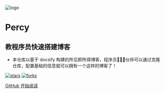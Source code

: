 ![logo](_media/logo.png)

# Percy

## 教程序员快速搭建博客

- 本仓库以基于 docsify 构建的所见即所得博客，程序员👨🏻‍💻伙伴可以通过克隆仓库，配置基础的信息就可以拥有一个这样的博客了！
  

[![stars](https://badgen.net/github/stars/penghai1/penghai1.github.io?icon=github&color=4ab8a1)](https://github.com/penghai1/penghai1.github.io) [![forks](https://badgen.net/github/forks/penghai1/penghai1.github.io?icon=github&color=4ab8a1)](https://github.com/penghai1/penghai1.github.io) 

[GitHub](<https://github.com/penghai1/penghai1.github.io>)
[开始阅读](README.md)

